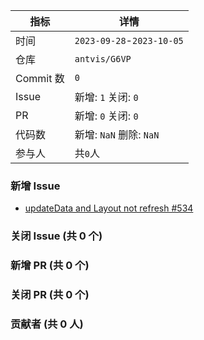| 指标 | 详情 |
| --- | --- |
|时间| `2023-09-28`-`2023-10-05` |
|仓库|`antvis/G6VP`|
|Commit 数|`0`|
|Issue|新增: `1` 关闭: `0`|
|PR|新增: `0` 关闭: `0`|
|代码数|新增: `NaN` 删除: `NaN`|
|参与人|共`0`人|
### 新增 Issue

- [updateData and Layout not refresh #534](https://github.com/antvis/G6VP/issues/534)

### 关闭 Issue (共 0 个)



### 新增 PR (共 0 个)



### 关闭 PR (共 0 个)



### 贡献者 (共 0 人)



